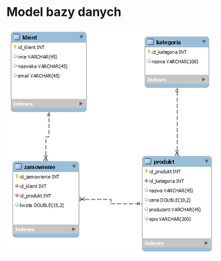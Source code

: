  
# Model bazy danych
 
![db](https://github.com/krystianagadaka/PSI/blob/master/zadania/3/db.schema.png)